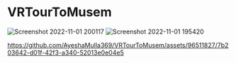 # VRTourToMusem
![Screenshot 2022-11-01 200117](https://github.com/AyeshaMulla369/VRTourToMusem/assets/96511827/bc149f69-ecc0-469f-afb5-6b4d7eca21d0)
![Screenshot 2022-11-01 195420](https://github.com/AyeshaMulla369/VRTourToMusem/assets/96511827/4e408554-a1ce-4d50-93dc-908d67fb5450)


https://github.com/AyeshaMulla369/VRTourToMusem/assets/96511827/7b203642-d01f-42f3-a340-52013e0e04e5

